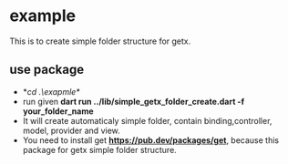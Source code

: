 # example

This is to create simple folder structure for getx.
## use package
- **cd .\exapmle\**
- run given **dart run ../lib/simple_getx_folder_create.dart -f your_folder_name**
- It will create automaticaly simple folder, contain binding,controller, model, provider and view.
- You need to install get **https://pub.dev/packages/get**, because this package for getx simple folder structure.
